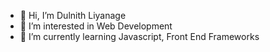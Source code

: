 - 👋 Hi, I’m Dulnith Liyanage
- 👀 I’m interested in Web Development
- 🌱 I’m currently learning Javascript, Front End Frameworks

<!---
dulnithLiyanage/dulnithLiyanage is a ✨ special ✨ repository because its `README.md` (this file) appears on your GitHub profile.
You can click the Preview link to take a look at your changes.
--->
